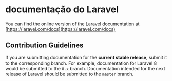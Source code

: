 # documentação do Laravel

You can find the online version of the Laravel documentation at [https://laravel.com/docs](https://laravel.com/docs)

## Contribution Guidelines

If you are submitting documentation for the **current stable release**, submit it to the corresponding branch. For example, documentation for Laravel 8 would be submitted to the `8.x` branch. Documentation intended for the next release of Laravel should be submitted to the `master` branch.
